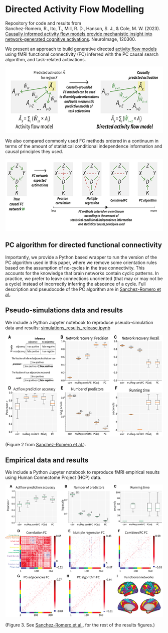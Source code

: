 # Directed Activity Flow Modelling #

Repository for code and results from <br /> 
Sanchez-Romero, R., Ito, T., Mill, R. D., Hanson, S. J., & Cole, M. W. (2023). [Causally informed activity flow models provide mechanistic insight into network-generated cognitive activations](https://doi.org/10.1016/j.neuroimage.2023.120300). NeuroImage, 120300.

We present an approach to build generative directed [activity flow models](https://colelab.github.io/ActflowToolbox/) using fMRI functional connectivity (FC) inferred with the PC causal search algorithm, and task-related activations. 

<img src="DirectedActFlowSchematic.png"  width="600" height="211">

We also compared commonly used FC methods ordered in a continuum in terms of the amount of statistical conditional independence information and causal principles they used.

<img src="FCContinuum_DirActFlow.png"  width="625" height="231">

## PC algorithm for directed functional connectivity ##
Importantly, we provide a Python based wrapper to run the version of the PC algorithm used in this paper, where we remove some orientation rules based on the assumption of no-cycles in the true connectivity. This accounts for the knowledge that brain networks contain cyclic patterns. In practice, we prefer to leave connections unoriented (that may or may not be a cycle) instead of incorrectly inferring the abscence of a cycle. Full description and pseudocode of the PC algorithm are in [Sanchez-Romero et al.](https://doi.org/10.1016/j.neuroimage.2023.120300).

## Pseudo-simulations data and results ##
We include a Python Jupyter notebook to reproduce pseudo-simulation data and results: [simulations_results_release.ipynb](https://github.com/ColeLab/DirectedActflow_release/blob/main/simulations_results_release.ipynb)

<img src="FigureR1_v04.png"  width="601" height="324">

(Figure 2 from [Sanchez-Romero et al.](https://doi.org/10.1016/j.neuroimage.2023.120300)).

## Empirical data and results ##
We include a Python Jupyter notebook to reproduce fMRI empirical results using Human Connectome Project (HCP) data. 

<img src="FigureR3_v04.png"  width="522" height="422">

(Figure 3. See [Sanchez-Romero et al.](https://doi.org/10.1016/j.neuroimage.2023.120300), for the rest of the results figures.)
